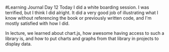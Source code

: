 #Learning Journal Day 12
Today I did a white boarding session. I was terrified, but I think I did alright. It did a very good job of illustrating what I know without referencing the book or previously written code, and I'm mostly satisfied with how I did.

In lecture, we learned about chart.js, how awesome having access to such a library is, and how to put charts and graphs from that library in projects to display data.